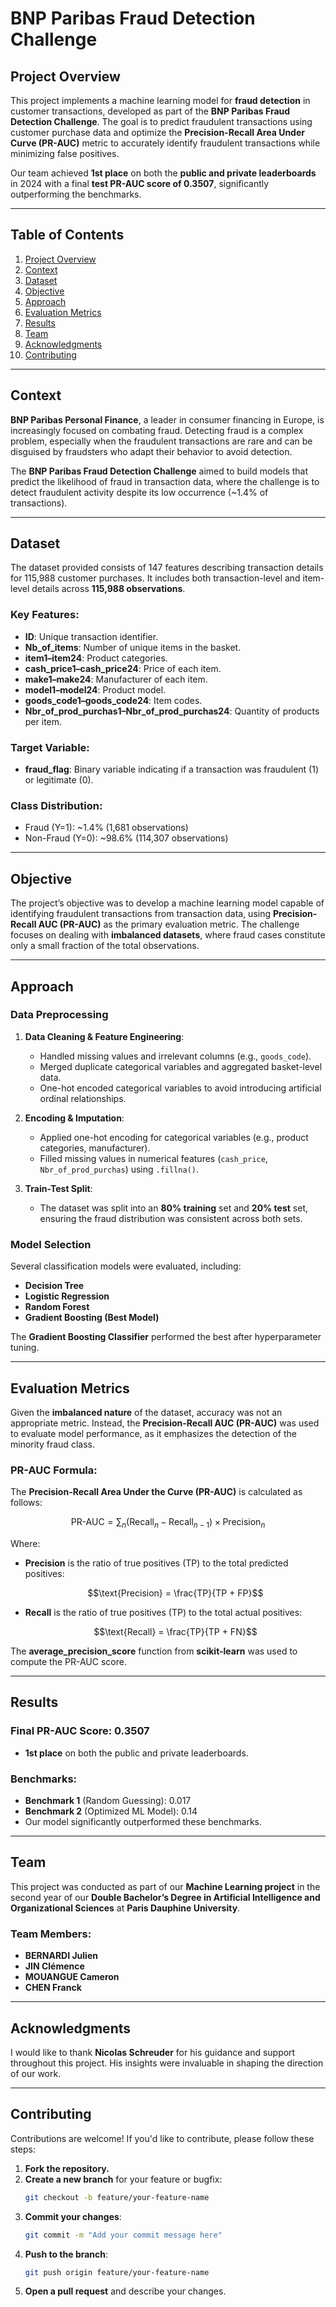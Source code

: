 # BNP Paribas Fraud Detection Challenge


## Project Overview

This project implements a machine learning model for **fraud detection** in customer transactions, developed as part of the **BNP Paribas Fraud Detection Challenge**. The goal is to predict fraudulent transactions using customer purchase data and optimize the **Precision-Recall Area Under Curve (PR-AUC)** metric to accurately identify fraudulent transactions while minimizing false positives.

Our team achieved **1st place** on both the **public and private leaderboards** in 2024 with a final **test PR-AUC score of 0.3507**, significantly outperforming the benchmarks.

---

## Table of Contents
1. [Project Overview](#project-overview)
2. [Context](#context)
3. [Dataset](#dataset)
4. [Objective](#objective)
5. [Approach](#approach)
6. [Evaluation Metrics](#evaluation-metrics)
7. [Results](#results)
8. [Team](#team)
9. [Acknowledgments](#acknowledgments)
10. [Contributing](#contributing)

---

## Context

**BNP Paribas Personal Finance**, a leader in consumer financing in Europe, is increasingly focused on combating fraud. Detecting fraud is a complex problem, especially when the fraudulent transactions are rare and can be disguised by fraudsters who adapt their behavior to avoid detection.

The **BNP Paribas Fraud Detection Challenge** aimed to build models that predict the likelihood of fraud in transaction data, where the challenge is to detect fraudulent activity despite its low occurrence (~1.4% of transactions).

---

## Dataset

The dataset provided consists of 147 features describing transaction details for 115,988 customer purchases. It includes both transaction-level and item-level details across **115,988 observations**.

### Key Features:
- **ID**: Unique transaction identifier.
- **Nb_of_items**: Number of unique items in the basket.
- **item1–item24**: Product categories.
- **cash_price1–cash_price24**: Price of each item.
- **make1–make24**: Manufacturer of each item.
- **model1–model24**: Product model.
- **goods_code1–goods_code24**: Item codes.
- **Nbr_of_prod_purchas1–Nbr_of_prod_purchas24**: Quantity of products per item.

### Target Variable:
- **fraud_flag**: Binary variable indicating if a transaction was fraudulent (1) or legitimate (0).

### Class Distribution:
- Fraud (Y=1): ~1.4% (1,681 observations)
- Non-Fraud (Y=0): ~98.6% (114,307 observations)

---

## Objective

The project’s objective was to develop a machine learning model capable of identifying fraudulent transactions from transaction data, using **Precision-Recall AUC (PR-AUC)** as the primary evaluation metric. The challenge focuses on dealing with **imbalanced datasets**, where fraud cases constitute only a small fraction of the total observations.

---

## Approach

### Data Preprocessing
1. **Data Cleaning & Feature Engineering**:
   - Handled missing values and irrelevant columns (e.g., `goods_code`).
   - Merged duplicate categorical variables and aggregated basket-level data.
   - One-hot encoded categorical variables to avoid introducing artificial ordinal relationships.

2. **Encoding & Imputation**:
   - Applied one-hot encoding for categorical variables (e.g., product categories, manufacturer).
   - Filled missing values in numerical features (`cash_price`, `Nbr_of_prod_purchas`) using `.fillna()`.

3. **Train-Test Split**:
   - The dataset was split into an **80% training** set and **20% test** set, ensuring the fraud distribution was consistent across both sets.

### Model Selection
Several classification models were evaluated, including:
- **Decision Tree**
- **Logistic Regression**
- **Random Forest**
- **Gradient Boosting (Best Model)**

The **Gradient Boosting Classifier** performed the best after hyperparameter tuning.

---

## Evaluation Metrics

Given the **imbalanced nature** of the dataset, accuracy was not an appropriate metric. Instead, the **Precision-Recall AUC (PR-AUC)** was used to evaluate model performance, as it emphasizes the detection of the minority fraud class.

### PR-AUC Formula:

The **Precision-Recall Area Under the Curve (PR-AUC)** is calculated as follows:
```math
\text{PR-AUC} = \sum_{n} (\text{Recall}_n - \text{Recall}_{n-1}) \times \text{Precision}_n
```
Where:
- **Precision** is the ratio of true positives (TP) to the total predicted positives:
  ```math
  \text{Precision} = \frac{TP}{TP + FP}
  ```
- **Recall** is the ratio of true positives (TP) to the total actual positives:
  ```math
  \text{Recall} = \frac{TP}{TP + FN}
  ```

The **average_precision_score** function from **scikit-learn** was used to compute the PR-AUC score.


---

## Results

### Final PR-AUC Score: 0.3507
- **1st place** on both the public and private leaderboards.

### Benchmarks:
- **Benchmark 1** (Random Guessing): 0.017
- **Benchmark 2** (Optimized ML Model): 0.14
- Our model significantly outperformed these benchmarks.

---

## Team

This project was conducted as part of our **Machine Learning project** in the second year of our **Double Bachelor’s Degree in Artificial Intelligence and Organizational Sciences** at **Paris Dauphine University**.

### Team Members:
- **BERNARDI Julien**
- **JIN Clémence**
- **MOUANGUE Cameron**
- **CHEN Franck**

---

## Acknowledgments

I would like to thank **Nicolas Schreuder** for his guidance and support throughout this project. His insights were invaluable in shaping the direction of our work.

---

## Contributing
Contributions are welcome! If you'd like to contribute, please follow these steps:

1. **Fork the repository.**
2. **Create a new branch** for your feature or bugfix:
    ```bash
    git checkout -b feature/your-feature-name
    ```
3. **Commit your changes**:
    ```bash
    git commit -m "Add your commit message here"
    ```
4. **Push to the branch**:
    ```bash
    git push origin feature/your-feature-name
    ```
5. **Open a pull request** and describe your changes.
